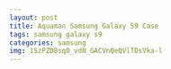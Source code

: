 ```yaml
---
layout: post
title: Aquaman Samsung Galaxy S9 Case
tags: samsung galaxy s9
categories: samsung
img: 1SzPZD8sqO_vdN_GACVnQeQVlTDsVka-l
---
```

